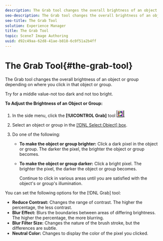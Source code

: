 ```yaml
---
description: The Grab tool changes the overall brightness of an object or group depending on where you click in that object or group.
seo-description: The Grab tool changes the overall brightness of an object or group depending on where you click in that object or group.
seo-title: The Grab Tool
solution: Experience Manager
title: The Grab Tool
topic: Scene7 Image Authoring
uuid: d92c49aa-62d8-41ae-b818-6c0f51a2b4ff
---
```


# The Grab Tool{#the-grab-tool}

The Grab tool changes the overall brightness of an object or group depending on where you click in that object or group.

Try for a middle value-not too dark and not too bright.

**To Adjust the Brightness of an Object or Group:** 

1. In the side menu, click the **[!UICONTROL Grab]** tool ![](assets/grab.png).
1. Select an object or group in the [ [!DNL Select Object] box](../../c-vat-gs/c-vat-sel-obj/c-vat-sel-object-box.md#concept-d127c6efaabd436a96c02f36a7bce6ac).
1. Do one of the following:

    * **To make the object or group brighter:** Click a dark pixel in the object or group. The darker the pixel, the brighter the object or group becomes. 
    
    * **To make the object or group darker:** Click a bright pixel. The brighter the pixel, the darker the object or group becomes.

      Continue to click in various areas until you are satisfied with the object's or group's illumination.

You can set the following options for the [!DNL Grab] tool:

* **Reduce Contrast:** Changes the range of contrast. The higher the percentage, the less contrast. 
* **Blur Effect:** Blurs the boundaries between areas of differing brightness. The higher the percentage, the more blurring. 
* **Blur Filter Size:** Changes the nature of the brush stroke, but the differences are subtle. 
* **Neutral Color:** Changes to display the color of the pixel you clicked.

